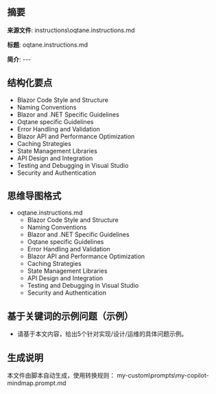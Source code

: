 ## 摘要

**来源文件**: instructions\oqtane.instructions.md

**标题**: oqtane.instructions.md

**简介**: ---

## 结构化要点

- Blazor Code Style and Structure
- Naming Conventions
- Blazor and .NET Specific Guidelines
- Oqtane specific Guidelines
- Error Handling and Validation
- Blazor API and Performance Optimization
- Caching Strategies
- State Management Libraries
- API Design and Integration
- Testing and Debugging in Visual Studio
- Security and Authentication

## 思维导图格式

- oqtane.instructions.md
  - Blazor Code Style and Structure
  - Naming Conventions
  - Blazor and .NET Specific Guidelines
  - Oqtane specific Guidelines
  - Error Handling and Validation
  - Blazor API and Performance Optimization
  - Caching Strategies
  - State Management Libraries
  - API Design and Integration
  - Testing and Debugging in Visual Studio
  - Security and Authentication

## 基于关键词的示例问题（示例）

- 请基于本文内容，给出5个针对实现/设计/运维的具体问题示例。

## 生成说明

本文件由脚本自动生成，使用转换规则： my-custom\prompts\my-copilot-mindmap.prompt.md
